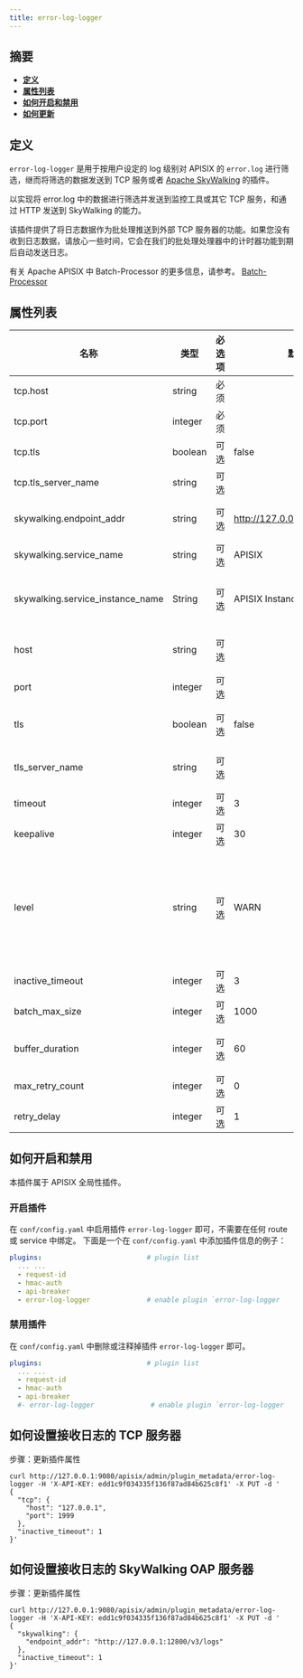 ```yaml
---
title: error-log-logger
---
```


<!--
#
# Licensed to the Apache Software Foundation (ASF) under one or more
# contributor license agreements.  See the NOTICE file distributed with
# this work for additional information regarding copyright ownership.
# The ASF licenses this file to You under the Apache License, Version 2.0
# (the "License"); you may not use this file except in compliance with
# the License.  You may obtain a copy of the License at
#
#     http://www.apache.org/licenses/LICENSE-2.0
#
# Unless required by applicable law or agreed to in writing, software
# distributed under the License is distributed on an "AS IS" BASIS,
# WITHOUT WARRANTIES OR CONDITIONS OF ANY KIND, either express or implied.
# See the License for the specific language governing permissions and
# limitations under the License.
#
-->

## 摘要

- [**定义**](#定义)
- [**属性列表**](#属性列表)
- [**如何开启和禁用**](#如何开启和禁用)
- [**如何更新**](#如何更新)

## 定义

`error-log-logger` 是用于按用户设定的 log 级别对 APISIX 的 `error.log` 进行筛选，继而将筛选的数据发送到 TCP 服务或者 [Apache SkyWalking](https://skywalking.apache.org/) 的插件。

以实现将 error.log 中的数据进行筛选并发送到监控工具或其它 TCP 服务，和通过 HTTP 发送到 SkyWalking 的能力。

该插件提供了将日志数据作为批处理推送到外部 TCP 服务器的功能。如果您没有收到日志数据，请放心一些时间，它会在我们的批处理处理器中的计时器功能到期后自动发送日志。

有关 Apache APISIX 中 Batch-Processor 的更多信息，请参考。
[Batch-Processor](../batch-processor.md)

## 属性列表

| 名称                              | 类型     | 必选项 | 默认值                          | 有效值   | 描述                                                                              |
| -------------------------------- | ------- | ----- | ------------------------------ | ---------------- | -------------------------------------------------------------------------|
| tcp.host                         | string  | 必须   |                                |                  | TCP 服务的IP地址或主机名                                                    |
| tcp.port                         | integer | 必须   |                                | [0,...]          | 目标端口                                                                  |
| tcp.tls                          | boolean | 可选   | false                          |                  | 用于控制是否执行SSL验证                                                     |
| tcp.tls_server_name              | string  | 可选   |                                |                  | TLS 服务名称标记                                                          |
| skywalking.endpoint_addr         | string  | 可选   | http://127.0.0.1:12900/v3/logs |                  | Skywalking 的 HTTP endpoint 地址，例如：http://127.0.0.1:12800             |
| skywalking.service_name          | string  | 可选   | APISIX                         |                  | skywalking 上报的 service 名称                                            |
| skywalking.service_instance_name | String  | 可选   | APISIX Instance Name           |                  | skywalking 上报的 service 实例名, 如果期望直接获取本机主机名则设置为 `$hostname` |
| host                             | string  | 可选   |                                |                  | (`弃用`，替换成`tcp.host`) TCP 服务的IP地址或主机名                           |
| port                             | integer | 可选   |                                | [0,...]          | (`弃用`，替换成`tcp.port`) 目标端口                                         |
| tls                              | boolean | 可选   | false                          |                  | (`弃用`，替换成`tcp.tls`) 用于控制是否执行SSL验证                             |
| tls_server_name                  | string  | 可选   |                                |                  | (`弃用`，替换成`tcp.tls_server_name`) TLS 服务名称标记                       |
| timeout                          | integer | 可选   | 3                              | [1,...]          | 连接和发送数据超时间（以秒为单位）                                             |
| keepalive                        | integer | 可选   | 30                             | [1,...]          | 复用连接时，连接保持的时间（以秒为单位）                                        |
| level                            | string  | 可选   | WARN                           |                  | 进行错误日志筛选的级别，缺省WARN，取值["STDERR", "EMERG", "ALERT", "CRIT", "ERR", "ERROR", "WARN", "NOTICE", "INFO", "DEBUG"]，其中 ERR 与 ERROR 级别一致                                     |
| inactive_timeout                 | integer | 可选   | 3                              | [1,...]          | 刷新缓冲区的最大时间（以秒为单位）                                             |
| batch_max_size                   | integer | 可选   | 1000                           | [1,...]          | 每批的最大大小                                                             |
| buffer_duration                  | integer | 可选   | 60                             | [1,...]          | 必须先处理批次中最旧条目的最长期限（以秒为单位）                                 |
| max_retry_count                  | integer | 可选   | 0                              | [0,...]          | 从处理管道中移除之前的最大重试次数                                             |
| retry_delay                      | integer | 可选   | 1                              | [0,...]          | 如果执行失败，则应延迟执行流程的秒数                                           |

## 如何开启和禁用

本插件属于 APISIX 全局性插件。

### 开启插件

在 `conf/config.yaml` 中启用插件 `error-log-logger` 即可，不需要在任何 route 或 service 中绑定。
下面是一个在 `conf/config.yaml` 中添加插件信息的例子：

```yaml
plugins:                          # plugin list
  ... ...
  - request-id
  - hmac-auth
  - api-breaker
  - error-log-logger              # enable plugin `error-log-logger
```

### 禁用插件

在 `conf/config.yaml` 中删除或注释掉插件 `error-log-logger` 即可。

```yaml
plugins:                          # plugin list
  ... ...
  - request-id
  - hmac-auth
  - api-breaker
  #- error-log-logger              # enable plugin `error-log-logger
```

## 如何设置接收日志的 TCP 服务器

步骤：更新插件属性

```shell
curl http://127.0.0.1:9080/apisix/admin/plugin_metadata/error-log-logger -H 'X-API-KEY: edd1c9f034335f136f87ad84b625c8f1' -X PUT -d '
{
  "tcp": {
    "host": "127.0.0.1",
    "port": 1999
  },
  "inactive_timeout": 1
}'
```

## 如何设置接收日志的 SkyWalking OAP 服务器

步骤：更新插件属性

```shell
curl http://127.0.0.1:9080/apisix/admin/plugin_metadata/error-log-logger -H 'X-API-KEY: edd1c9f034335f136f87ad84b625c8f1' -X PUT -d '
{
  "skywalking": {
    "endpoint_addr": "http://127.0.0.1:12800/v3/logs"
  },
  "inactive_timeout": 1
}'
```
